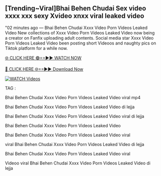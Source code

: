 ## [Trending~Viral]Bhai Behen Chudai Sex video xxxx xxx sexy Xvideo xnxx viral leaked video


"02 minutes ago —  Bhai Behen Chudai Xxxx Video Porn Videos Leaked Video New collections of   Xxxx Video Porn Videos Leaked Video now being a creator on Fanfix uploading adult contents. Social media star   Xxxx Video Porn Videos Leaked Video been posting short Videoos and naughty pics on Tiktok platform for a while now.


[🌐 CLICK HERE 🟢==►► WATCH NOW](https://cutt.ly/mrqM9kNd)

[🔴 CLICK HERE 🌐==►► Download Now](https://cutt.ly/mrqM9kNd)

[![WATCH Videos](https://i.imgur.com/dJHk4Zq.gif)](https://cutt.ly/mrqM9kNd)


TAG :

Bhai Behen Chudai Xxxx Video Porn Videos Leaked Video viral mp4

Bhai Behen Chudai Xxxx Video Porn Videos Leaked Video di lejja

Bhai Behen Chudai Xxxx Video Porn Videos Leaked Video viral di lejja

Bhai Behen Chudai Xxxx Video Porn Videos Leaked Video

Bhai Behen Chudai Xxxx Video Porn Videos Leaked Video viral

viral Bhai Behen Chudai Xxxx Video Porn Videos Leaked Video di lejja

Bhai Behen Chudai Xxxx Video Porn Videos Leaked Video viral

Videoo viral Bhai Behen Chudai Xxxx Video Porn Videos Leaked Video di lejja
